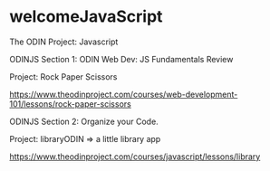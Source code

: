 # welcomeJavaScript
The ODIN Project: Javascript

ODINJS Section 1: ODIN Web Dev: JS Fundamentals Review

  Project: Rock Paper Scissors
  
  https://www.theodinproject.com/courses/web-development-101/lessons/rock-paper-scissors


ODINJS Section 2: Organize your Code.

  Project: libraryODIN => a little library app
  
  https://www.theodinproject.com/courses/javascript/lessons/library

